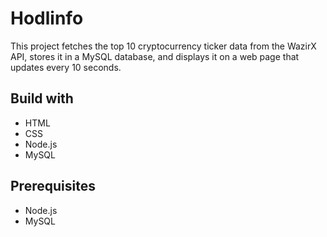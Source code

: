 # Hodlinfo 

This project fetches the top 10 cryptocurrency ticker data from the WazirX API, stores it in a MySQL database, and displays it on a web page that updates every 10 seconds.
## Build with

- HTML
- CSS
- Node.js
- MySQL

## Prerequisites

- Node.js
- MySQL
